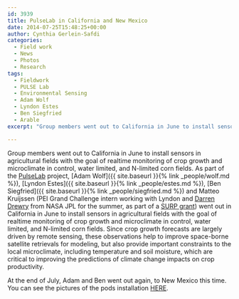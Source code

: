 ```yaml
---
id: 3939
title: PulseLab in California and New Mexico
date: 2014-07-25T15:48:25+00:00
author: Cynthia Gerlein-Safdi
categories:
  - Field work
  - News
  - Photos
  - Research
tags:
  - Fieldwork
  - PULSE Lab
  - Environmental Sensing
  - Adam Wolf
  - Lyndon Estes
  - Ben Siegfried
  - Arable
excerpt: "Group members went out to California in June to install sensors in agricultural fields with the goal of realtime monitoring of crop growth and microclimate in control, water limited, and N-limited corn fields."

---
```

Group members went out to California in June to install sensors in agricultural fields with the goal of realtime monitoring of crop growth and microclimate in control, water limited, and N-limited corn fields. <!--more--> As part of the <a href="http://www.pulsepod.io/" target="_blank">PulseLab</a> project, [Adam Wolf]({{ site.baseurl }}{% link _people/wolf.md %}), [Lyndon Estes]({{ site.baseurl }}{% link _people/estes.md %}), [Ben Siegfried]({{ site.baseurl }}{% link _people/siegfried.md %}) and Matteo Kruijssen (PEI Grand Challenge intern working with Lyndon and [Darren Drewry](http://jpl-nasa.academia.edu/DarrenDrewry) from NASA JPL for the summer, as part of a [SURP grant](http://caylor.eri.ucsb.edu/2013/10/two-jpl-surp-grants-received/)) went out in California in June to install sensors in agricultural fields with the goal of realtime monitoring of crop growth and microclimate in control, water limited, and N-limited corn fields. Since crop growth forecasts are largely driven by remote sensing, these observations help to improve space-borne satellite retrievals for modeling, but also provide important constraints to the local microclimate, including temperature and soil moisture, which are critical to improving the predictions of climate change impacts on crop productivity.

At the end of July, Adam and Ben went out again, to New Mexico this time. You can see the pictures of the pods installation <a href="https://www.flickr.com/photos/9378222@N05/" target="_blank">HERE</a>.